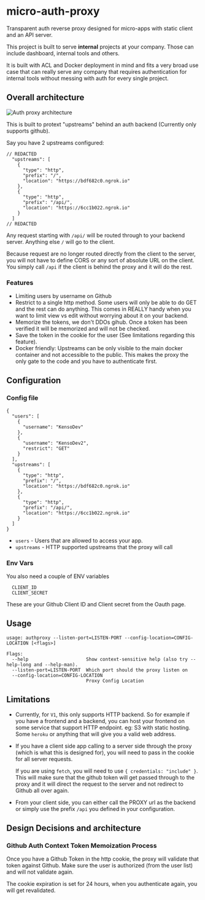 # micro-auth-proxy

Transparent auth reverse proxy designed for micro-apps with static client and an API server.

This project is built to serve **internal** projects at your company. Those can
include dashboard, internal tools and others.

It is built with ACL and Docker deployment in mind and fits a very broad use
case that can really serve any company that requires authentication for
internal tools without messing with auth for every single project.

## Overall architecture

![Auth proxy architecture](http://assets.avi.io/authproxy-diagram.png)

This is built to protext "upstreams" behind an auth backend (Currently only supports github).

Say you have 2 upstreams configured:

```
// REDACTED
  "upstreams": [
    {
      "type": "http",
      "prefix": "/",
      "location": "https://bdf682c0.ngrok.io"
    },
    {
      "type": "http",
      "prefix": "/api/",
      "location": "https://6cc1b022.ngrok.io"
    }
  ]
// REDACTED
```

Any request starting with `/api/` will be routed through to your backend server. Anything else `/` will go to the client.

Because request are no longer routed directly from the client to the server, you will not have to define CORS or any sort of absolute URL on the client. You simply call `/api` if the client is behind the proxy and it will do the rest.

### Features

* Limiting users by username on Github
* Restrict to a single http method. Some users will only be able to do GET and the rest can do anything. This comes in REALLY handy when you want to limit view vs edit without worrying about it on your backend.
* Memorize the tokens, we don't DDOs gihub. Once a token has been verified it will be memorized and will not be checked.
* Save the token in the cookie for the user (See limitations regarding this feature).
* Docker friendly: Upstreams can be only visible to the main docker container and not accessible to the public. This makes the proxy the only gate to the code and you have to authenticate first.

## Configuration 

### Config file

```
{
  "users": [
    {
      "username": "KensoDev"
    },
    {
      "username": "KensoDev2",
      "restrict": "GET"
    }
  ],
  "upstreams": [
    {
      "type": "http",
      "prefix": "/",
      "location": "https://bdf682c0.ngrok.io"
    },
    {
      "type": "http",
      "prefix": "/api/",
      "location": "https://6cc1b022.ngrok.io"
    }
  ]
}

```

* `users` - Users that are allowed to access your app.
* `upstreams` - HTTP supported upstreams that the proxy will call

### Env Vars

You also need a couple of ENV variables

```
  CLIENT_ID
  CLIENT_SECRET
```

These are your Github Client ID and Client secret from the Oauth page.

## Usage

```
usage: authproxy --listen-port=LISTEN-PORT --config-location=CONFIG-LOCATION [<flags>]

Flags:
  --help                     Show context-sensitive help (also try --help-long and --help-man).
  --listen-port=LISTEN-PORT  Which port should the proxy listen on
  --config-location=CONFIG-LOCATION
                             Proxy Config Location
```

## Limitations

 * Currently, for `V1`, this only supports HTTP backend. So for example if you
   have a frontend and a backend, you can host your frontend on some service that
   support HTTP endpoint. eg: S3 with static hosting. Some `heroku` or anything
   that will give you a valid web address.
 * If you have a client side app calling to a server side through the proxy
   (which is what this is designed for), you will need to pass in the cookie
   for all server requests.

   If you are using `fetch`, you will need to use `{ credentials: "include" }`.
   This will make sure that the github token will get passed through to the
   proxy and it will direct the request to the server and not redirect to
   Github all over again.
* From your client side, you can either call the PROXY url as the backend or simply use the prefix `/api` you defined in your configuration.

## Design Decisions and architecture

### Github Auth Context Token Memoization Process

Once you have a Github Token in the http cookie, the proxy will validate that
token against Github. Make sure the user is authorized (from the user list) and will not validate again.

The cookie expiration is set for 24 hours, when you authenticate again, you will get revalidated.